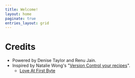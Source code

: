 ```yaml
---
title: Welcome!
layout: home
paginate: true
entries_layout: grid
---
```


# Credits

* Powered by Denise Taylor and Renu Jain.
* Inspired by Natalie Wong's "[Version Control your recipes](https://medium.com/@natalie_w/version-control-your-recipes-fa21fdefacb0)".
    * [Love At First Byte](https://github.com/kryptonat/love-at-first-byte)
